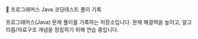 📘 프로그래머스 Java 코딩테스트 풀이 기록

프로그래머스(Java) 문제 풀이를 기록하는 저장소입니다.
문제 해결력을 높이고, 알고리즘/자료구조 개념을 정립하기 위해 연습 중입니다.
